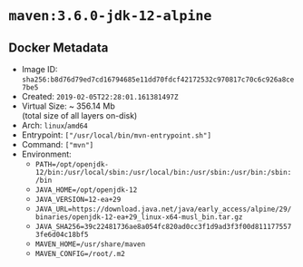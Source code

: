 # `maven:3.6.0-jdk-12-alpine`

## Docker Metadata

- Image ID: `sha256:b8d76d79ed7cd16794685e11dd70fdcf42172532c970817c70c6c926a8ce7be5`
- Created: `2019-02-05T22:28:01.161381497Z`
- Virtual Size: ~ 356.14 Mb  
  (total size of all layers on-disk)
- Arch: `linux`/`amd64`
- Entrypoint: `["/usr/local/bin/mvn-entrypoint.sh"]`
- Command: `["mvn"]`
- Environment:
  - `PATH=/opt/openjdk-12/bin:/usr/local/sbin:/usr/local/bin:/usr/sbin:/usr/bin:/sbin:/bin`
  - `JAVA_HOME=/opt/openjdk-12`
  - `JAVA_VERSION=12-ea+29`
  - `JAVA_URL=https://download.java.net/java/early_access/alpine/29/binaries/openjdk-12-ea+29_linux-x64-musl_bin.tar.gz`
  - `JAVA_SHA256=39c22481736ae8a054fc820ad0cc3f1d9ad3f3f00d8111775573fe6d04c18bf5`
  - `MAVEN_HOME=/usr/share/maven`
  - `MAVEN_CONFIG=/root/.m2`
